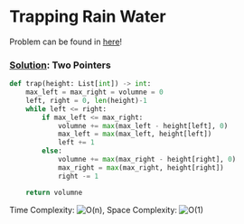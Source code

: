 # Trapping Rain Water

Problem can be found in [here](https://leetcode.com/problems/trapping-rain-water)!

### [Solution](/Stack/42-TrappingRainWater/solution.py): Two Pointers

```python
def trap(height: List[int]) -> int:
    max_left = max_right = volumne = 0
    left, right = 0, len(height)-1
    while left <= right:
        if max_left <= max_right:
            volumne += max(max_left - height[left], 0)
            max_left = max(max_left, height[left])
            left += 1
        else:
            volumne += max(max_right - height[right], 0)
            max_right = max(max_right, height[right])
            right -= 1

    return volumne
```

Time Complexity: ![O(n)](<https://latex.codecogs.com/svg.image?\inline&space;O(n)>), Space Complexity: ![O(1)](<https://latex.codecogs.com/svg.image?\inline&space;O(1)>)
